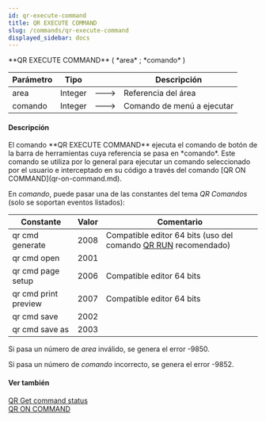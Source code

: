 ```yaml
---
id: qr-execute-command
title: QR EXECUTE COMMAND
slug: /commands/qr-execute-command
displayed_sidebar: docs
---
```


<!--REF #_command_.QR EXECUTE COMMAND.Syntax-->**QR EXECUTE COMMAND** ( *area* ; *comando* )<!-- END REF-->
<!--REF #_command_.QR EXECUTE COMMAND.Params-->
| Parámetro | Tipo |  | Descripción |
| --- | --- | --- | --- |
| area | Integer | &#x1F852; | Referencia del área |
| comando | Integer | &#x1F852; | Comando de menú a ejecutar |

<!-- END REF-->

#### Descripción 

<!--REF #_command_.QR EXECUTE COMMAND.Summary-->El comando **QR EXECUTE COMMAND** ejecuta el comando de botón de la barra de herramientas cuya referencia se pasa en *comando*.<!-- END REF--> Este comando se utiliza por lo general para ejecutar un comando seleccionado por el usuario e interceptado en su código a través del comando [QR ON COMMAND](qr-on-command.md).

En *comando*, puede pasar una de las constantes del tema *QR Comandos* (solo se soportan eventos listados):

| Constante            | Valor | Comentario                                                                  |
| -------------------- | ----- | --------------------------------------------------------------------------- |
| qr cmd generate      | 2008  | Compatible editor 64 bits (uso del comando [QR RUN](qr-run.md) recomendado) |
| qr cmd open          | 2001  |                                                                             |
| qr cmd page setup    | 2006  | Compatible editor 64 bits                                                   |
| qr cmd print preview | 2007  | Compatible editor 64 bits                                                   |
| qr cmd save          | 2002  |                                                                             |
| qr cmd save as       | 2003  |                                                                             |

Si pasa un número de *area* inválido, se genera el error -9850.

Si pasa un número de *comando* incorrecto, se genera el error -9852.

#### Ver también 

[QR Get command status](qr-get-command-status.md)  
[QR ON COMMAND](qr-on-command.md)  